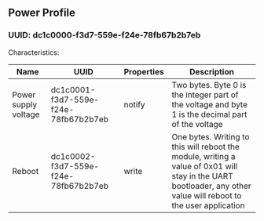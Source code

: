 ## Power Profile

### UUID: dc1c0000-f3d7-559e-f24e-78fb67b2b7eb

Characteristics:

| Name                 | UUID                                 | Properties | Description                                                                                                                                                      |
| -------------------- | ------------------------------------ | ---------- | ---------------------------------------------------------------------------------------------------------------------------------------------------------------- |
| Power supply voltage | dc1c0001-f3d7-559e-f24e-78fb67b2b7eb | notify     | Two bytes. Byte 0 is the integer part of the voltage and byte 1 is the decimal part of the voltage                                                               |
| Reboot               | dc1c0002-f3d7-559e-f24e-78fb67b2b7eb | write      | One bytes. Writing to this will reboot the module, writing a value of 0x01 will stay in the UART bootloader, any other value will reboot to the user application |
